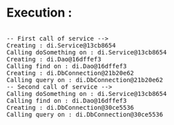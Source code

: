 Execution : 
========
<pre> 
-- First call of service -->
Creating : di.Service@13cb8654
Calling doSomething on : di.Service@13cb8654
Creating : di.Dao@16dffef3
Calling find on : di.Dao@16dffef3
Creating : di.DbConnection@21b20e62
Calling query on : di.DbConnection@21b20e62
-- Second call of service -->
Calling doSomething on : di.Service@13cb8654
Calling find on : di.Dao@16dffef3
Creating : di.DbConnection@30ce5536
Calling query on : di.DbConnection@30ce5536
</pre> 
